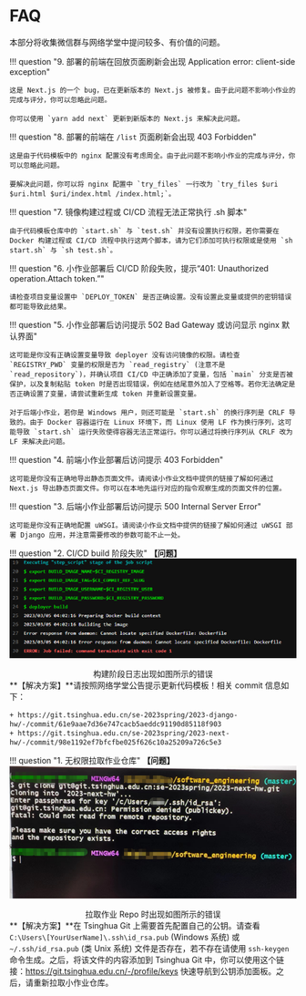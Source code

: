 # FAQ

本部分将收集微信群与网络学堂中提问较多、有价值的问题。

!!! question "9. 部署的前端在回放页面刷新会出现 Application error: client-side exception"

    这是 Next.js 的一个 bug，已在更新版本的 Next.js 被修复。由于此问题不影响小作业的完成与评分，你可以忽略此问题。
    
    你可以使用 `yarn add next` 更新到新版本的 Next.js 来解决此问题。

!!! question "8. 部署的前端在 `/list` 页面刷新会出现 403 Forbidden"

    这是由于代码模板中的 nginx 配置没有考虑周全。由于此问题不影响小作业的完成与评分，你可以忽略此问题。
    
    要解决此问题，你可以将 nginx 配置中 `try_files` 一行改为 `try_files $uri $uri.html $uri/index.html /index.html;`。

!!! question "7. 镜像构建过程或 CI/CD 流程无法正常执行 .sh 脚本"

    由于代码模板仓库中的 `start.sh` 与 `test.sh` 并没有设置执行权限，若你需要在 Docker 构建过程或 CI/CD 流程中执行这两个脚本，请为它们添加可执行权限或是使用 `sh start.sh` 与 `sh test.sh`。

!!! question "6. 小作业部署后 CI/CD 阶段失败，提示“401: Unauthorized operation.Attach token.”"

    请检查项目变量设置中 `DEPLOY_TOKEN` 是否正确设置。没有设置此变量或提供的密钥错误都可能导致此结果。

!!! question "5. 小作业部署后访问提示 502 Bad Gateway 或访问显示 nginx 默认界面"

    这可能是你没有正确设置变量导致 deployer 没有访问镜像的权限。请检查 `REGISTRY_PWD` 变量的权限是否为 `read_registry` (注意不是 `read_repository`)，并确认项目 CI/CD 中正确添加了变量，包括 `main` 分支是否被保护，以及复制粘贴 token 时是否出现错误，例如在结尾意外加入了空格等。若你无法确定是否正确设置了变量，请尝试重新生成 token 并重新设置变量。

    对于后端小作业，若你是 Windows 用户，则还可能是 `start.sh` 的换行序列是 CRLF 导致的。由于 Docker 容器运行在 Linux 环境下，而 Linux 使用 LF 作为换行序列，这可能导致 `start.sh` 运行失败使得容器无法正常运行。你可以通过将换行序列从 CRLF 改为 LF 来解决此问题。

!!! question "4. 前端小作业部署后访问提示 403 Forbidden"

    这可能是你没有正确地导出静态页面文件。请阅读小作业文档中提供的链接了解如何通过 Next.js 导出静态页面文件。你可以在本地先运行对应的指令观察生成的页面文件的位置。

!!! question "3. 后端小作业部署后访问提示 500 Internal Server Error"

    这可能是你没有正确地配置 uWSGI。请阅读小作业文档中提供的链接了解如何通过 uWSGI 部署 Django 应用，并注意需要修改的参数可能不止一处。

!!! question "2. CI/CD build 阶段失败"
    **【问题】**
    ![build-failed](static/faq/update-template.png)
    <center>构建阶段日志出现如图所示的错误</center>
    **【解决方案】**请按照网络学堂公告提示更新代码模板！相关 commit 信息如下：
    
    + https://git.tsinghua.edu.cn/se-2023spring/2023-django-hw/-/commit/61e9aae7d36e747cacb5aeddc91190d85118f903
    + https://git.tsinghua.edu.cn/se-2023spring/2023-next-hw/-/commit/98e1192ef7bfcfbe025f626c10a25209a726c5e3

!!! question "1. 无权限拉取作业仓库"
    **【问题】**
    ![no-access](static/faq/no-access.png)
    <center>拉取作业 Repo 时出现如图所示的错误</center>
    **【解决方案】**在 Tsinghua Git 上需要首先配置自己的公钥。请查看 `C:\Users\[YourUserName]\.ssh\id_rsa.pub` (Windows 系统) 或 `~/.ssh/id_rsa.pub` (类 Unix 系统) 文件是否存在，若不存在请使用 `ssh-keygen` 命令生成。之后，将该文件的内容添加到 Tsinghua Git 中，你可以使用这个链接：https://git.tsinghua.edu.cn/-/profile/keys 快速导航到公钥添加面板。之后，请重新拉取小作业仓库。